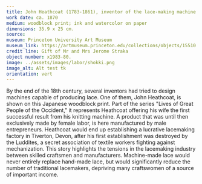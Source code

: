 ```yaml
---
title: John Heathcoat (1783-1861), inventor of the lace-making machine
work date: ca. 1870 
medium: woodblock print; ink and watercolor on paper
dimensions: 35.9 x 25 cm. 
source: 
museum: Princeton University Art Museum 
museum_link: https://artmuseum.princeton.edu/collections/objects/15510
credit line: Gift of Mr and Mrs Jerome Straka
object number: x1983-80.
image: ../assets/images/labor/shokki.png
image_alt: Alt test tk
orientation: vert
---
```


By the end of the 18th century, several inventors had tried to design machines capable of producing lace. One of them, John Heathcoat, is shown on this Japanese woodblock print.  Part of the series "Lives of Great People of the Occident," it represents Heathcoat offering his wife the first successful result from his knitting machine. A product that was until then exclusively made by female labor, is here manufactured by male entrepreneurs. Heathcoat would end up establishing a lucrative lacemaking factory in Tiverton, Devon, after his first establishment was destroyed by the Luddites, a secret association of textile workers fighting against mechanization. This story highlights the tensions in the lacemaking industry between skilled craftsmen and manufacturers. Machine-made lace would never entirely replace hand-made lace, but would significantly reduce the number of traditional lacemakers, depriving many craftswomen of a source of important income.   

